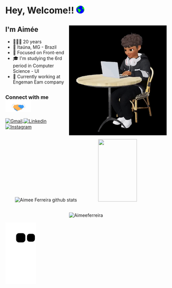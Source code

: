 # Hey, Welcome!! <img src="https://github.com/SatYu26/SatYu26/blob/master/Assets/Earth.gif" height="25px"> 
## I'm Aimée <img align="right" alt = "Aimee-avatar" src = "https://github.com/Aimeeferreira/Aimeeferreira/blob/main/.github/Gif/avatar_at.gif?raw=true" width="305px"  >

- 🧑🏽‍💻 20 years
- 🌃 Itaúna, MG - Brazil 
- 🎯 Focused on Front-end 
- 🎓 I'm studying the 6rd period in Computer Science - UI 
- 💼 Currently working at Engeman Eam company 

##
### Connect with me &nbsp; <img align = "center" alt = "Aimee-c" heigth = "30" width = "80" src = "https://raw.githubusercontent.com/SatYu26/SatYu26/master/Assets/Handshake.gif"  style = "max-width:100%;" > </img>
<a href = "mailto: aimeeferreira19@gmail.com" target = "_blank" >
<img align = "center" alt = "Gmail" heigth = "10" width = "47" src = "https://cdn-icons-png.flaticon.com/128/324/324123.png"  style = "max-width:100%;" > </a>
<a href = "https://www.linkedin.com/in/aimeeferreiraa/" target = "_blank" >
<img align = "center" alt = "Linkedin" heigth = "30" width = "38" src = "https://cdn-icons-png.flaticon.com/128/725/725337.png"  style = "max-width:100%;" > </a>
<a href = "https://www.instagram.com/aimeeferreira_/?hl=pt-br" target = "_blank" >
<img align = "center" alt = "Instagram" heigth = "30" width = "40" src ="https://cdn-icons-png.flaticon.com/512/725/725278.png" style = "max-width:100%;" > </a>

## 
<!--
<div align="LEFT">
  </br>
  <a href="https://github.com/Aimeeferreira">
  <img height="180em" src="https://github-readme-stats.vercel.app/api?username=Aimeeferreira&show_icons=true&theme=aura&include_all_commits=true&count_private=true"/> <img height="180em" src="https://github-readme-stats.vercel.app/api/top-langs/?username=Aimeeferreira&layout=compact&langs_count=7&theme=aura"/>
</div>
-->

<div align="center">  
  <img width="50%" height="195px" src="https://github-readme-stats.vercel.app/api?username=Aimeeferreira&show_icons=true&count_private=true&layout=compact&langs_count=7&title_color=9796ff&icon_color=ff8200&text_color=eeeeee&bg_color=0d1117" alt="Aimee Ferreira github stats" /> 
  <img width="49%" height="195px" src="https://github-readme-stats.vercel.app/api/top-langs/?username=Aimeeferreira&layout=compact&langs_count=7&title_color=9796ff&text_color=eeeeee&bg_color=0d1117" />
</div>

</br>

<p align="center"> <img src="https://komarev.com/ghpvc/?username=Aimeeferreira&label=Profile%20views&color=AD58FB&style=plastic" alt="Aimeeferreira" /></p>

![snake gif](https://github.com/Aimeeferreira/Aimeeferreira/blob/output/github-contribution-grid-snake.svg)




